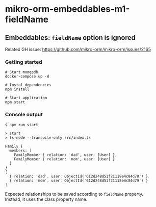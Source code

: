 # mikro-orm-embeddables-m1-fieldName
## Embeddables: `fieldName` option is ignored

Related GH issue: https://github.com/mikro-orm/mikro-orm/issues/2165

### Getting started
```
# Start mongodb
docker-compose up -d

# Instal dependencies
npm install

# Start application
npm start
```

### Console output
```
$ npm run start

> start
> ts-node --transpile-only src/index.ts

Family {
  members: [
    FamilyMember { relation: 'dad', user: [User] },
    FamilyMember { relation: 'mom', user: [User] }
  ]
}
[
  { relation: 'dad', user: ObjectId('612d248d51f21118e4c84d78') },
  { relation: 'mom', user: ObjectId('612d248d51f21118e4c84d79') }
]
```

Expected relationships to be saved according to `fieldName` property. Instead, it uses the class property name.
